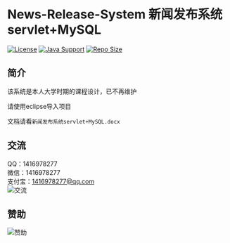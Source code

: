 # News-Release-System 新闻发布系统servlet+MySQL

[![License](https://img.shields.io/github/license/ali1416/News-Release-System?label=License)](https://opensource.org/licenses/BSD-3-Clause)
[![Java Support](https://img.shields.io/badge/Java-8+-green)](https://openjdk.org/)
[![Repo Size](https://img.shields.io/github/repo-size/ali1416/News-Release-System?label=Repo%20Size&color=success)](https://github.com/ALI1416/News-Release-System/archive/refs/heads/master.zip)

## 简介

该系统是本人大学时期的课程设计，已不再维护

请使用eclipse导入项目

文档请看`新闻发布系统servlet+MySQL.docx`

## 交流

QQ：1416978277  
微信：1416978277  
支付宝：1416978277@qq.com  
![交流](https://cdn.jsdelivr.net/gh/ALI1416/ALI1416/image/contact.png)

## 赞助

![赞助](https://cdn.jsdelivr.net/gh/ALI1416/ALI1416/image/donate.png)
